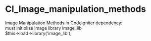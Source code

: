 # CI_Image_manipulation_methods
Image Manipulation Methods in CodeIgniter
dependency:<br />
must initiolize image library image_lib<br />
$this->load->library('image_lib');
